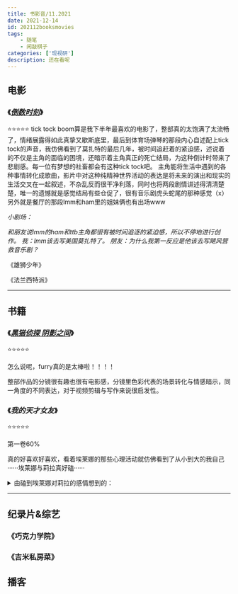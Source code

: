 ```yaml
---
title: 书影音/11.2021
date: 2021-12-14 
id: 202112booksmovies
tags:  
    - 随笔
    - 闲敲棋子
categories: ['现视研']
description: 还在看呢
---
```

## **电影**

### 《[*倒数时刻*](https://movie.douban.com/subject/30279170/)》

⭐⭐⭐⭐⭐
tick tock boom算是我下半年最喜欢的电影了，整部真的太饱满了太流畅了，情绪展露得如此真挚又歇斯底里，最后到体育场弹琴的那段内心自述配上tick tock的声音，我仿佛看到了莫扎特的最后几年，被时间追赶着的紧迫感，述说着的不仅是主角的面临的困境，还暗示着主角真正的死亡结局，为这种倒计时带来了悲剧感。每一位有梦想的社畜都会有这种tick tock吧。
主角能将生活中遇到的各种事情转化成歌曲，影片中对这种纯精神世界活动的表达是将未来的演出和现实的生活交叉在一起叙述，不杂乱反而很干净利落，同时也将两段剧情讲述得清清楚楚，唯一的遗憾就是感觉结局有些仓促了，很有音乐剧虎头蛇尾的那种感觉（x）
另外就是餐厅的那段lmm和ham里的姐妹俩也有出场www

*小剧场：*

*和朋友说lmm的ham和ttb主角都很有被时间追逐的紧迫感，所以不停地进行创作。*
*我：lmm该去写美国莫扎特了。*
*朋友：为什么我第一反应是他该去写飓风营救音乐剧？*

《雄狮少年》

《法兰西特派》

***

## **书籍**

### 《[*黑猫侦探 阴影之间*](https://neodb.social/books/1574/)》

⭐⭐⭐⭐⭐

怎么说呢，furry真的是太棒啦！！！！

整部作品的分镜很有趣也很有电影感，分镜里色彩代表的场景转化与情感暗示，同一角度的不同表达，对于视频剪辑与写作来说很启发性。

### 《*我的天才女友*》

⭐⭐⭐⭐⭐

第一卷60%

真的好喜欢好喜欢，看着埃莱娜的那些心理活动就仿佛看到了从小到大的我自己······埃莱娜与莉拉真好磕······

<details>
<summary>由磕到埃莱娜对莉拉的感情想到的：</summary>
埃莱娜对莉拉的感情是一种隐秘的骚动，是隐藏的信任与崇拜，嫉妒与独占欲，是一份混杂了多种情感的感情，因为是不纯粹的爱，因为可以不称之为爱，所以非常动人。如果我承认了我磕到了，那我岂不是也承认了我的那份感情？
</details>


***

## **纪录片&综艺**
### 《巧克力学院》

### 《吉米私房菜》

## 播客